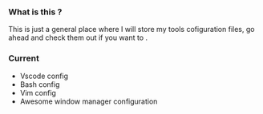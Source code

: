 ### What is this ?

This is just a general place where I will store my tools cofiguration files,
go ahead and check them out if you want to .

### Current

* Vscode config
* Bash config
* Vim config
* Awesome window manager configuration
